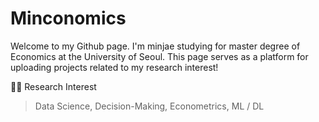 # Minconomics

Welcome to my Github page. I'm minjae studying for master degree of Economics at the University of Seoul. This page serves as a platform for uploading projects related to my research interest! 

🏃‍♂️ Research Interest

> Data Science, Decision-Making, Econometrics, ML / DL


  
